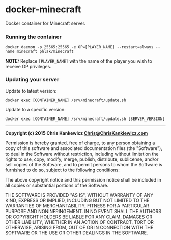 docker-minecraft
===================

Docker container for Minecraft server.


### Running the container

    docker daemon -p 25565:25565 -e OP=[PLAYER_NAME] --restart=always --name minecraft phlak/minecraft

**NOTE:** Replace `[PLAYER_NAME]` with the name of the player you wish to receive OP privileges.


### Updating your server

Update to latest version:

    docker exec [CONTAINER_NAME] /srv/minecraft/update.sh

Update to a specific version:

    docker exec [CONTAINER_NAME] /srv/minecraft/update.sh [SERVER_VERSION]

-----

**Copyright (c) 2015 Chris Kankewicz <Chris@ChrisKankiewicz.com>**

Permission is hereby granted, free of charge, to any person obtaining a copy
of this software and associated documentation files (the "Software"), to deal
in the Software without restriction, including without limitation the rights
to use, copy, modify, merge, publish, distribute, sublicense, and/or sell
copies of the Software, and to permit persons to whom the Software is
furnished to do so, subject to the following conditions:

The above copyright notice and this permission notice shall be included in
all copies or substantial portions of the Software.

THE SOFTWARE IS PROVIDED "AS IS", WITHOUT WARRANTY OF ANY KIND, EXPRESS OR
IMPLIED, INCLUDING BUT NOT LIMITED TO THE WARRANTIES OF MERCHANTABILITY,
FITNESS FOR A PARTICULAR PURPOSE AND NONINFRINGEMENT. IN NO EVENT SHALL THE
AUTHORS OR COPYRIGHT HOLDERS BE LIABLE FOR ANY CLAIM, DAMAGES OR OTHER
LIABILITY, WHETHER IN AN ACTION OF CONTRACT, TORT OR OTHERWISE, ARISING FROM,
OUT OF OR IN CONNECTION WITH THE SOFTWARE OR THE USE OR OTHER DEALINGS IN
THE SOFTWARE.
